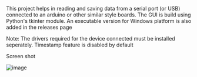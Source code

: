 This project helps in reading and saving data from a serial port (or USB) connected to an arduino or other similar style boards. 
The GUI is build using Python's tkinter module. An executable version for Windows platform is also added in the releases page


Note: The drivers required for the device connected must be installed seperately. Timestamp feature is disabled by default

Screen shot

![image](https://user-images.githubusercontent.com/58716239/92404782-ed0e3e00-f151-11ea-87ba-7cd70ab8f585.png)
